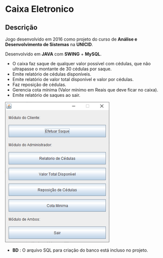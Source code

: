 # Caixa Eletronico

## Descrição

Jogo desenvolvido em 2016 como projeto do curso de __Análise e Desenvolvimento de Sistemas__ na __UNICID__.

Desenvolvido em __JAVA__ com __SWING__ + __MySQL__.

* O caixa faz saque de qualquer valor possível com cédulas, que não ultrapasse o montante de 30 cédulas por saque.
* Emite relatório de cédulas disponíveis.
* Emite relatório de valor total disponível e valor por cédulas.
* Faz reposição de cédulas.
* Gerencia cota mínima (Valor mínimo em Reais que deve ficar no caixa).
* Emite relatório de saques ao sair.

![CaixaEletronico!](https://raw.githubusercontent.com/HebertNogueira/CaixaEletronico/master/caixaEletronico.png)

* __BD__ : O arquivo SQL para criação do banco está incluso no projeto.
